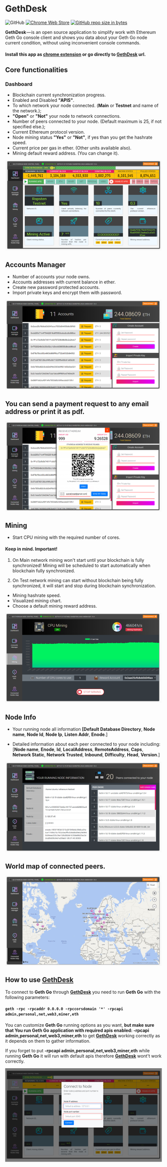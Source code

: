 


# GethDesk 
![GitHub](https://img.shields.io/github/license/mashape/apistatus.svg)
 [![Chrome Web Store](https://img.shields.io/badge/Chrome%20Web%20Store%3A-1.0%20beta-brightgreen.svg)](https://chrome.google.com/webstore/detail/ethereum-gethdesk/ldbikceofpgkjbmoijglmnaphdcfmklp?hl=uk) 
[![GitHub repo size in bytes](https://img.shields.io/badge/size-174KiB-brightgreen.svg)](https://chrome.google.com/webstore/detail/ethereum-gethdesk/ldbikceofpgkjbmoijglmnaphdcfmklp/related?hl=uk)






**GethDesk** — is an open source application to simplify work with Ethereum Geth Go console client and shows you data about your Geth Go node current condition, without using inconvenient console commands.
#### Install this app as [chrome extension](https://chrome.google.com/webstore/detail/ethereum-gethdesk/ldbikceofpgkjbmoijglmnaphdcfmklp?hl=uk) or go directly to <a href='http://cryptobit-env.7hiybanifg.eu-central-1.elasticbeanstalk.com/gethdesk/index.html'>GethDesk</a> url. 


## Core functionalities
### Dashboard
* Blockchain current synchronization progress.
* Enabled and Disabled **"APIS"**.
* To which network your node connected. (**Main** or **Testnet** and name of 
   the network.);
* **"Open"** or **"Not"** your node to network connections.
* Number of peers connected to your node. (Default maximum is 25, if not 
   specified else.);
* Current Ethereum protocol version.
* Node mining status **"Yes"** or **"Not"**, if yes than you get the hashrate speed. 
* Current price per gas in ether. (Other units available also).
* Mining default reward address. (You can change it).

![GitHub Logo](/readmeIMG/dashboard.jpg)


## Accounts Manager
* Number of accounts your node owns.
* Accounts addresses with current balance in ether.
* Create new password protected accounts.
* Import private keys and encrypt them with password.

![GitHub Logo](/readmeIMG/accounts.jpg)

## You can send a payment request to any email address or print it as pdf.
![GitHub Logo](/readmeIMG/paymentRequest.jpg)

## Mining
* Start CPU mining with the required number of cores.
   
#### Keep in mind. Important!

1. On Main network mining won't start until your blockchain is fully synchronized! Mining will be scheduled to start automatically when blockchain fully synchronized.

2. On Test network mining can start without blockchain being fully synchronized, it will start and stop during blockchain synchronization.

* Mining hashrate speed.
* Visualized mining chart.
* Choose a default mining reward address.

![GitHub Logo](/readmeIMG/mining.png)

## Node Info
* Your running node all information **[Default Database Directory**, **Node name**, **Node 
  Id**, **Node Ip**, **Listen Addr**, **Enode**.]

* Detailed information about each peer connected to your node including: [**Node name**, **Enode**, **Id**, 
  **LocalAddress**, **RemoteAddress**, **Caps**, **Network Static**, **Network Trusted**, 
  **Inbound**, **Difficulty**, **Head**, **Version**.]
  
![GitHub Logo](/readmeIMG/nodeInfo.jpg)

## World map of connected peers.

![GitHub Logo](/readmeIMG/mapofNodes.jpg)

## How to use <a href='http://cryptobit-env.7hiybanifg.eu-central-1.elasticbeanstalk.com/gethdesk/index.html'>GethDesk</a>
To connect to **Geth Go** through **<a href='http://cryptobit-env.7hiybanifg.eu-central-1.elasticbeanstalk.com/gethdesk/index.html'>GethDesk</a>** you need to run **Geth Go** with the following parameters:
#### `geth -rpc -rpcaddr 0.0.0.0 -rpccorsdomain '*' -rpcapi admin,personal,net,web3,miner,eth`

You can customize **Geth Go** running options as you want, **but make sure that You 
run Geth Go application with required apis enabled: -rpcapi 
admin,personal,net,web3,miner,eth** to get
**<a href='http://cryptobit-env.7hiybanifg.eu-central-1.elasticbeanstalk.com/gethdesk/index.html'>GethDesk</a>** working correctly as it depends on them to gather information. 

If you forget to put **-rpcapi admin,personal,net,web3,miner,eth** while running 
**Geth Go** it will run with default apis therefore **<a href='http://cryptobit-env.7hiybanifg.eu-central-1.elasticbeanstalk.com/gethdesk/index.html'>GethDesk</a>** wont't work 
correctly.

![GitHub Logo](/readmeIMG/connection.jpg)
